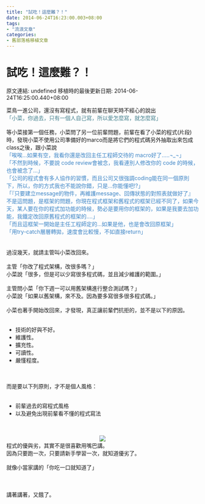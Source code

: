 ```yaml
---
title: "試吃！這麼難？！"
date: 2014-06-24T16:23:00.003+08:00
tags: 
- "流浪文章"
categories:
- 舊部落格移植文章
---
```


# 試吃！這麼難？！

原文連結: undefined
移植時的最後更新日期: 2014-06-24T16:25:00.440+08:00

菜鳥一進公司，還沒有寫程式，就有前輩在聊天時不經心的說出<br /><span style="color: #45818e;">「小菜，你過去，只有一個人自己寫，所以愛怎麼寫，就怎麼寫」</span><br /><br />等小菜接第一個任務，小菜問了另一位前輩問題，前輩在看了小菜的程式(片段)時，發現小菜不使用公司準備好的marco而是將它們的程式碼另外抽取出來包成class之後，跟小菜說<br /><span style="color: #3d85c6;">「唉唉...如果有空，我看你還是改回主任工程師交待的 macro好了.....¬_¬」</span><br /><span style="color: #3d85c6;">「不然到時候，不要說 code review會被念，我看連別人修改你的 code 的時候，也會被念了...」</span><br /><span style="color: #3d85c6;">「公司的程式會有多人協作的習慣，而且公司又很強調coding能在同一個原則下，所以，你的方式我也不能說你錯，只是...你能懂吧!?」</span><br /><span style="color: #3d85c6;">「『只要建立message的物件，再維護message、回傳狀態的對照表就做好了』不是這問題，是框架的問題，你現在程式框架和舊程式的框架已經不同了，如果今天，某人要在你的程式加功能的時候，勢必是要用你的框架的，如果是我要去加功能，我鐵定改回原舊程式的框架的....」</span><br /><span style="color: #3d85c6;">「而且這框架一開始是主任工程師定的...如果是他，也是會改回原框架」</span><br /><span style="color: #3d85c6;">「用try-catch層層轉拋，速度會比較慢，不如直接return」</span><br /><br /><br />過沒幾天，就請主管叫小菜改回來。<br /><br />主管「你改了程式架構，改很多嗎？」<br />小菜說「很多，但是可以少寫很多程式碼，並且減少維護的範圍。」<br /><br />主管問小菜「你下週一可以用舊架構進行整合測試嗎？」<br />小菜說「如果以舊架構，來不及。因為要多寫很多很多程式碼。」<br /><br />小菜也著手開始改回來，才發現，真正讓前輩們抗拒的，並不是以下的原因。<br /><br /><ul><li>技術的好與不好。</li><li>維護性。</li><li>擴充性。</li><li>可讀性。</li><li>嚴慬程度。</li></ul><br /><br />而是要以下列原則，才不是個人風格：<br /><br /><ul><li>前輩過去的寫程式風格</li><li>以及避免出現前輩看不懂的程式寫法</li></ul><br /><br /><div class="separator" style="clear: both; text-align: center;"><a href="http://1.bp.blogspot.com/-w_WHxr_Q1c4/U6kwOD5AEpI/AAAAAAAAHWU/FLBypu-qq8E/s1600/p213045180-47.jpg" imageanchor="1" style="margin-left: 1em; margin-right: 1em;"><img border="0" src="http://1.bp.blogspot.com/-w_WHxr_Q1c4/U6kwOD5AEpI/AAAAAAAAHWU/FLBypu-qq8E/s1600/p213045180-47.jpg" /></a></div>程式的優與劣，其實不是很喜歡用嘴巴講。<br />因為只要跑一次，只要請新手學習一次，就知道優劣了。<br /><br />就像小當家講的「你吃一口就知道了」<br /><br /><br /><br />講著講著，又餓了。<br /><br />
